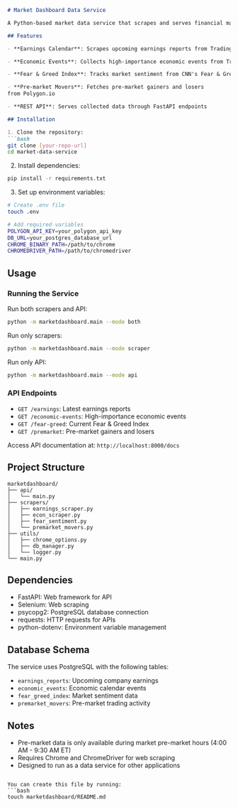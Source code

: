 ```python:marketdashboard/README.md
# Market Dashboard Data Service

A Python-based market data service that scrapes and serves financial market data including earnings reports, economic events, market sentiment, and pre-market movers.

## Features

- **Earnings Calendar**: Scrapes upcoming earnings reports from TradingView

- **Economic Events**: Collects high-importance economic events from TradingView's USDCAD calendar

- **Fear & Greed Index**: Tracks market sentiment from CNN's Fear & Greed Index

- **Pre-market Movers**: Fetches pre-market gainers and losers 
from Polygon.io

- **REST API**: Serves collected data through FastAPI endpoints

## Installation

1. Clone the repository:
```bash
git clone [your-repo-url]
cd market-data-service
```

2. Install dependencies:
```bash
pip install -r requirements.txt
```

3. Set up environment variables:
```bash
# Create .env file
touch .env

# Add required variables
POLYGON_API_KEY=your_polygon_api_key
DB_URL=your_postgres_database_url
CHROME_BINARY_PATH=/path/to/chrome  
CHROMEDRIVER_PATH=/path/to/chromedriver  
```

## Usage

### Running the Service

Run both scrapers and API:
```bash
python -m marketdashboard.main --mode both
```

Run only scrapers:
```bash
python -m marketdashboard.main --mode scraper
```

Run only API:
```bash
python -m marketdashboard.main --mode api
```

### API Endpoints

- `GET /earnings`: Latest earnings reports
- `GET /economic-events`: High-importance economic events
- `GET /fear-greed`: Current Fear & Greed Index
- `GET /premarket`: Pre-market gainers and losers

Access API documentation at: `http://localhost:8000/docs`

## Project Structure

```
marketdashboard/
├── api/
│   └── main.py
├── scrapers/
│   ├── earnings_scraper.py
│   ├── econ_scraper.py
│   ├── fear_sentiment.py
│   └── premarket_movers.py
├── utils/
│   ├── chrome_options.py
│   ├── db_manager.py
│   └── logger.py
└── main.py
```

## Dependencies

- FastAPI: Web framework for API
- Selenium: Web scraping
- psycopg2: PostgreSQL database connection
- requests: HTTP requests for APIs
- python-dotenv: Environment variable management

## Database Schema

The service uses PostgreSQL with the following tables:
- `earnings_reports`: Upcoming company earnings
- `economic_events`: Economic calendar events
- `fear_greed_index`: Market sentiment data
- `premarket_movers`: Pre-market trading activity

## Notes

- Pre-market data is only available during market pre-market hours (4:00 AM - 9:30 AM ET)
- Requires Chrome and ChromeDriver for web scraping
- Designed to run as a data service for other applications
```

You can create this file by running:
```bash
touch marketdashboard/README.md
```
